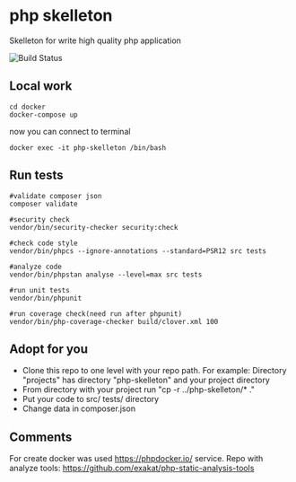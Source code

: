 # php skelleton
Skelleton for write high quality php application

![Build Status](https://github.com/otis22/php-skelleton/workflows/CI/badge.svg)

## Local work

```
cd docker
docker-compose up
```
now you can connect to terminal
```
docker exec -it php-skelleton /bin/bash
```

## Run tests

```
#validate composer json
composer validate

#security check
vendor/bin/security-checker security:check

#check code style
vendor/bin/phpcs --ignore-annotations --standard=PSR12 src tests

#analyze code
vendor/bin/phpstan analyse --level=max src tests

#run unit tests
vendor/bin/phpunit

#run coverage check(need run after phpunit)
vendor/bin/php-coverage-checker build/clover.xml 100
```


## Adopt for you 

- Clone this repo to one level with your repo path. For example: Directory "projects" has directory "php-skelleton" and your project directory
- From directory with your project run "cp -r ../php-skelleton/* ."
- Put your code to src/ tests/ directory
- Change data in composer.json


## Comments 

For create docker was used https://phpdocker.io/ service.
Repo with analyze tools: https://github.com/exakat/php-static-analysis-tools
